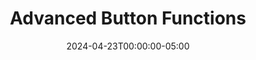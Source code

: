---
layout: ext_single
title: Advanced Button Functions
slug: advanced-buttons
desc: Run a random button, check if button is running or blocked, and more!
category: utilities
date: '2024-04-23T00:00:00-05:00'
permalink: extensions/utilities/:slug
download_url: https://christinak.itch.io/advanced-buttons
developer_name: Christina K.
developer_url: https://christinak.itch.io
icon_local: advanced_buttons.png
trailer: https://www.youtube.com/embed/PaB0DtheluM
screenshots_local: advanced_buttons_ss.png
version: 1.0
sammi_version: 2024.1.1
platform: Any
overview: |
    **Advanced Button Functions** is an extension that allows you to run a random button, check if a button is running or blocked, and more!

    **Features**  
    - Run a random button from a specified deck or group
    - Check if a button is currently running, in queue (and how many are in queue), or blocked.
    - Get all running and blocked buttons 
    - Get all buttons by triggers
    - Get button information (deck name, group id, image name, init variables, etc.)

    Comes with a premade deck with all available commands and explanations.

    **Important Notes**  
    This extension may stop working if there are any major updates to SAMMI Core. If that happens, please reach out to me, and I'll do my best to help and see if an updated version can be released.
    
setup: |
    1. Ensure you're on the latest version of SAMMI.
    2. Install the extension. 
    3. Press the red **INIT** button and wait for an alert the extension is loaded. You only need to do this once, as it will load automatically whenever you connect to Bridge.
    4. Review the premade deck "Advanced Button Functions" for all available extension commands.

    **Important Note**  
    This extension may stop working if there are any significant updates to SAMMI Core. If that happens, please contact the developer for an update.

    ### Available Commands

    #### Run Random Deck Button
    **Command Name:** `ADVBTN Run Random Deck Button`  

    Runs a random buttom from a specified deck.  

    <div class="alert alert-warning mt-2" role="alert">Don't forget to use 'Wait Until Variable exists' command and delete the variable you're waiting for beforehand.</div>


    | Box Name | Explanation |
    |-------|--------|
    | Deck ID | The ID of the deck you want to run a random button from. Se;ect from the dropdown. |
    | Queuable | Whether to run the button as queueable. |
    | Exclude Buttons | Comma separated button IDs to exclude. For example: ID1, ID2, ID3 |
    | Save Variable As | Variable name to save the random button ID. |
    {:class='table table-secondary w-auto table-hover text-break' }


    #### Run Random Group Button
    **Command Name:** `ADVBTN Run Random Group Button`

    Runs a random button from a specified group.

    <div class="alert alert-warning mt-2" role="alert">Don't forget to use 'Wait Until Variable exists' command and delete the variable you're waiting for beforehand.</div>

    | Box Name         | Explanation                                           |
    |------------------|-------------------------------------------------------|
    | Group Name       | Fill out the group name to randomly run the button from |
    | Queuable         | Whether to run the button as queueable                |
    | Exclude Buttons  | Comma separated button IDs to exclude. For example: ID1, ID2, ID3 |
    | Save Variable As | Variable name to save the random button ID            |
    {:class='table table-secondary w-auto table-hover text-break' } 

    #### Get Running Buttons
    **Command Name:** `ADVBTN Get Running Buttons`

    Retrieves all currently running button IDs in an array (this is NOT real time, it reflects the state when the command was executed).

    <div class="alert alert-warning mt-2" role="alert">Don't forget to use 'Wait Until Variable exists' command and delete the variable you're waiting for beforehand.</div>

    | Box Name         | Explanation                                       |
    |------------------|---------------------------------------------------|
    | Save Variable As | Variable name to save the array into              |
    {:class='table table-secondary w-auto table-hover text-break' } 

    #### Get Blocked Buttons
    **Command Name:** `ADVBTN Get Blocked Buttons`

    Retrieves all currently blocked button IDs in an array. (this is NOT real time, it reflects the state when the command was executed).

    <div class="alert alert-warning mt-2" role="alert">Don't forget to use 'Wait Until Variable exists' command and delete the variable you're waiting for beforehand.</div>

    | Box Name         | Explanation                                       |
    |------------------|---------------------------------------------------|
    | Save Variable As | Variable name to save the array into              |
    {:class='table table-secondary w-auto table-hover text-break' } 

    #### Get All Buttons By Trigger
    **Command Name:** `ADVBTN Get All Buttons By Trigger`

    Retrieves an array of all button IDs the selected trigger is attached to.

    <div class="alert alert-warning mt-2" role="alert">Don't forget to use 'Wait Until Variable exists' command and delete the variable you're waiting for beforehand.</div>

    | Box Name         | Explanation                                       |
    |------------------|---------------------------------------------------|
    | Trigger Type     | Trigger type to get the button IDs attached to    |
    | Save Variable As | Variable name to save the array into              |
    {:class='table table-secondary w-auto table-hover text-break' } 

    #### Check Running Button
    **Command Name:** `ADVBTN Check Running Button`

    Checks if the given button is currently running, returns true/false. (this is NOT real time, it reflects the state when the command was executed).

    <div class="alert alert-warning mt-2" role="alert">Don't forget to use 'Wait Until Variable exists' command and delete the variable you're waiting for beforehand.</div>

    | Box Name         | Explanation                                       |
    |------------------|---------------------------------------------------|
    | Button ID        | Button ID to check if it's running                |
    | Save Variable As | Variable name to save the result into             |
    {:class='table table-secondary w-auto table-hover text-break' } 

    #### Unblock All Buttons
    **Command Name:** `ADVBTN Unblock All Buttons`

    Unblocks all currently blocked buttons, including those in disabled decks. 

    You'll receive a yellow notification alert if successful.
privacy_collect: false
---